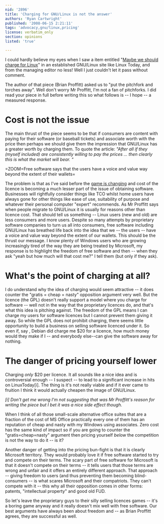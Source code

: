 ```yaml
---
nid: '2896'
title: 'Charging for GNU/Linux is not the answer'
authors: 'Ryan Cartwright'
published: '2008-06-15 2:21:11'
tags: 'advocacy,gnu/linux,pricing'
license: verbatim_only
section: opinions
listed: 'true'

---
```

I could hardly believe my eyes when I saw a item entitled "[Maybe we should charge for Linux](http://www.linuxtoday.com/developer/2008061301126OPBZDV)" in an established GNU/Linux  site like Linux Today, and from the managing editor no less! Well I just couldn't let it pass without comment.

<!--break-->

The author of that piece (Brian Proffitt) asked us to "put the pitchfork and torches away". Well don't worry Mr Proffitt, I'm not a fan of pitchforks. I did read your piece in full before writing this so what follows is -- I hope -- a measured response.

# Cost is not the issue

The main thrust of the piece seems to be that if consumers are content with paying for their software (or baseball tickets) and associate worth with the price then perhaps we should give them the impression that GNU/Linux has a greater worth by charging them. To quote the article: _"After all if they (myself included) are consistently willing to pay the prices ... then clearly this is what the market will bear. "_

=ZOOM=Free software says that the users have a voice and value way beyond the extent of their wallets=

The problem is that as I've said before the [game is changing][1] and cost of the licence is becoming a much lesser part of the issue of  obtaining software. Businesses will rightfully consider things like TCO whilst home users have always gone for other things like ease of use, suitability of purpose and whatever their personal computer "expert" recommends. As Mr Proffitt says when people migrate to GNU/Linux it is usually for reasons other than licence cost. That should tell us something -- Linux users (new and old) are less consumers and more users. Despite so many attempts by proprietary software companies to turn us all into consumers, free software including GNU/Linux has breathed life back into the idea that we -- the users -- have a voice and value way beyond the extent of our wallets. This should be the thrust our message. I know plenty of Windows users who are growing increasingly tired of the way they are being treated by Microsoft, my response is to highlight the freedom of free software and then -- when they ask "yeah but how much will that cost me?" I tell them (but only if they ask).

# What's the point of charging at all?

I do understand why the idea of charging would seem attractive -- it does counter the "gratis = cheap = nasty" opposition argument very well. But the licence (the GPL) doesn't really support a model where you charge for software -- well not in the way that the proprietary licences do, and that's what this idea is pitching against. The freedom of the GPL means I can charge my users for software licences but I cannot prevent them giving it away. So while the GPL does not prohibit charging, there seems little opportunity to build a business on selling software licenced under it. So even if, say , Debian did charge me $20 for a licence, how much money would they make if I -- and everybody else--can give the software away for nothing.

# The danger of pricing yourself lower

Charging *only* $20 per licence. It all sounds like a nice idea and is controversial enough  -- I suspect -- to lead to a significant increase in hits on LinuxToday[i]. The thing is it's not really viable and if it ever came to fruition I think it would actually cheapen the image of GNU/Linux.

_[i] Don't get me wrong I'm not suggesting that was Mr Proffitt's reason for writing the piece but I bet it was a nice side effect though._

When I think of all those small-scale alternative office suites that are a fraction of the cost of MS Office practically every one of them has an reputation of cheap and nasty with my Windows using associates. Zero cost has the same kind of impact so if you are going to counter the "gratis=cheap=nasty" argument then pricing yourself _below_ the competition is not the way to do it -- is it?

Another danger of getting into the pricing bun-fight is that it is clearly Microsoft territory. They would probably love it if free software started to try and compete on their terms. The scary part of free software for Microsoft is that it doesn't compete on their terms -- it tells users that those terms are wrong and unfair and it offers an entirely different approach. That approach -- giving freedom to users (and thus preventing them becoming blind-consumers -- is what scares Microsoft and their compatriots. They can't compete with it -- this why all their opposition comes in other forms: patents, "intellectual property" and good old FUD.

So let's leave the proprietary guys to their silly selling licences games -- it's a boring game anyway and it really doesn't mix well with free software. Our best arguments have always been about freedom and -- as Brian Proffitt agrees, they are successful as well.

[1]: http://www.freesoftwaremagazine.com/columns/lets_stop_playing_numbers_game_free_software_has_changed_game